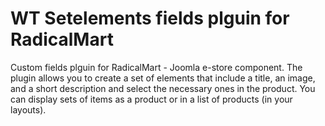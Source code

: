 # WT Setelements fields plguin for RadicalMart
Custom fields plguin for RadicalMart - Joomla e-store component. The plugin allows you to create a set of elements that include a title, an image, and a short description and select the necessary ones in the product. You can display sets of items as a product or in a list of products (in your layouts).
